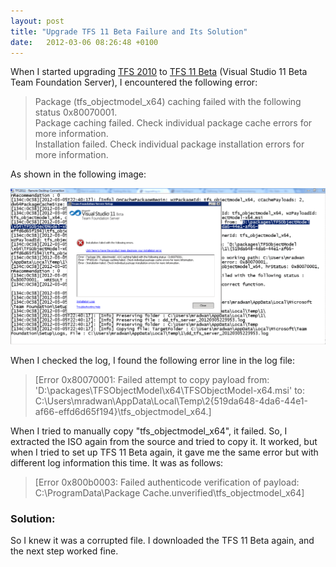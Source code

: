 ```yaml
---
layout: post
title: "Upgrade TFS 11 Beta Failure and Its Solution"
date:   2012-03-06 08:26:48 +0100
---
```


When I started upgrading [TFS 2010](https://mohamedradwan-devops.github.io/category/alm/tfs/ "TFS links") to [TFS 11 Beta](https://mohamedradwan-devops.github.io/category/visual-studio-11-beta/ "TFS 11 Beta") (Visual Studio 11 Beta Team Foundation Server), I encountered the following error:

> Package (tfs_objectmodel_x64) caching failed with the following status 0x80070001.  
> Package caching failed. Check individual package cache errors for more information.  
> Installation failed. Check individual package installation errors for more information.

As shown in the following image:

[![TFS 11 Beta error in upgrade](/assets/images/2012/03/TFS-11-Beta-error-in-upgrade-1024x507.png)](/assets/images/2012/03/TFS-11-Beta-error-in-upgrade.png)

When I checked the log, I found the following error line in the log file:

> [Error 0x80070001: Failed attempt to copy payload from: 'D:\packages\TFSObjectModel\x64\TFSObjectModel-x64.msi' to:  
> C:\Users\mradwan\AppData\Local\Temp\2\{519da648-4da6-44e1-af66-effd6d65f194}\tfs_objectmodel_x64.]

When I tried to manually copy "tfs_objectmodel_x64", it failed. So, I extracted the ISO again from the source and tried to copy it. It worked, but when I tried to set up TFS 11 Beta again, it gave me the same error but with different log information this time. It was as follows:

> [Error 0x800b0003: Failed authenticode verification of payload:  
> C:\ProgramData\Package Cache\.unverified\tfs_objectmodel_x64]

### Solution:

So I knew it was a corrupted file. I downloaded the TFS 11 Beta again, and the next step worked fine.
